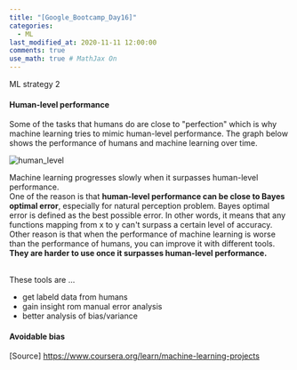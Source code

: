 ```yaml
---
title: "[Google_Bootcamp_Day16]"
categories: 
  - ML
last_modified_at: 2020-11-11 12:00:00
comments: true
use_math: true # MathJax On
---
```

ML strategy 2

#### Human-level performance
Some of the tasks that humans do are close to "perfection" which is why machine learning tries to mimic human-level performance. The graph below shows the performance of humans and machine learning over time.

![human_level](https://user-images.githubusercontent.com/62474292/101132271-0e47d300-364a-11eb-9b63-02cb3c538722.png)

Machine learning progresses slowly when it surpasses human-level performance. <br>
One of the reason is that **human-level performance can be close to Bayes optimal error**, especially for natural perception problem. Bayes optimal error is defined as the best possible error. In other words, it means that any functions mapping from x to y can't surpass a certain level of accuracy. <br>
Other reason is that when the performance of machine learning is worse than the performance of humans, you can improve it with different tools. **They are harder to use once it surpasses human-level performance.** <br><br>

These tools are ...
- get labeld data from humans
- gain insight rom manual error analysis
- better analysis of bias/variance

#### Avoidable bias

[Source] https://www.coursera.org/learn/machine-learning-projects
